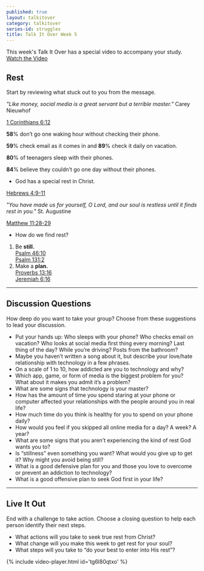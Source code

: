 ```yaml
---
published: true
layout: talkitover
category: talkitover
series-id: struggles
title: Talk It Over Week 5
---
```


<p class="lead">This week's Talk It Over has a special video to accompany your study. <a href="javascript:void(0);" data-video-player="tg6l80qtxo" class="action" onclick="ga('send', 'event', 'TIO', 'Click', 'Video');">Watch the Video <i class="icon icon-arrow"></i></a></p>

## Rest
<p class="lead">Start by reviewing what stuck out to you from the message.</p>


_"Like money, social media is a great servant but a terrible master.”_ Carey Nieuwhof

[1 Corinthians 6:12](https://www.bible.com/bible/111/1co.6.12.niv)

**58**% don’t go one waking hour without checking their phone. 

**59**% check email as it comes in and **89**% check it daily on vacation.

**80**% of teenagers sleep with their phones.

**84**% believe they couldn’t go one day without their phones.

* God has a special rest in Christ.

[Hebrews 4:9-11](https://www.bible.com/bible/111/Heb.4.9-11.niv) 

_"You have made us for yourself, O Lord, and our soul is restless until it finds rest in you."_ St. Augustine

[Matthew 11:28-29](https://www.bible.com/bible/111/Mat.11.28-29.niv)

<ul>
<li>How do we find rest?</li>
</ul>

<ol>
<li>Be <strong>still.</strong><br />
<a href="https://www.bible.com/bible/111/Psa.46.10.niv">Psalm 46:10 </a><br />
<a href="https://www.bible.com/bible/111/Psa.131.2.niv">Psalm 131:2 </a>
</li>
<li>Make a <strong>plan.</strong><br />
<a href="https://www.bible.com/bible/111/Pro.13.16.niv">Proverbs 13:16</a><br />
<a href="https://www.bible.com/bible/111/Jer.6.16.niv">Jeremiah 6:16</a>
</li>
</ol>

* * *

## Discussion Questions
<p class="lead">How deep do you want to take your group? Choose from these suggestions to lead your discussion.</p>

* Put your hands up: Who sleeps with your phone? Who checks email on vacation? Who looks at social media first thing every morning? Last thing of the day? While you’re driving? Posts from the bathroom?
* Maybe you haven’t written a song about it, but describe your love/hate relationship with technology in a few phrases.
* On a scale of 1 to 10, how addicted are you to technology and why? 
* Which app, game, or form of media is the biggest problem for you? What about it makes you admit it’s a problem?
* What are some signs that technology is your master?
* How has the amount of time you spend staring at your phone or computer affected your relationships with the people around you in real life?
* How much time do you think is healthy for you to spend on your phone daily? 
* How would you feel if you skipped all online media for a day? A week? A year?
* What are some signs that you aren’t experiencing the kind of rest God wants you to?
* Is “stillness” even something you want? What would you give up to get it? Why might you avoid being still?
* What is a good defensive plan for you and those you love to overcome or prevent an addiction to technology?
* What is a good offensive plan to seek God first in your life?

* * *

## Live It Out
<p class="lead">End with a challenge to take action. Choose a closing question to help each person identify their next steps.</p>

* What actions will you take to seek true rest from Christ?
* What change will you make this week to get rest for your soul?
* What steps will you take to “do your best to enter into His rest”?

{% include video-player.html id='tg6l80qtxo' %}
